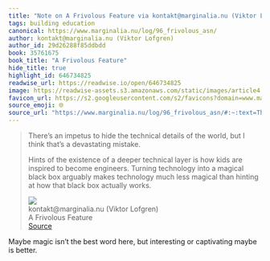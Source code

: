 ```yaml
---
title: "Note on A Frivolous Feature via kontakt@marginalia.nu (Viktor Lofgren)"
tags: building education
canonical: https://www.marginalia.nu/log/96_frivolous_asn/
author: kontakt@marginalia.nu (Viktor Lofgren)
author_id: 29d26288f85ddbdd
book: 35761675
book_title: "A Frivolous Feature"
hide_title: true
highlight_id: 646734825
readwise_url: https://readwise.io/open/646734825
image: https://readwise-assets.s3.amazonaws.com/static/images/article4.6bc1851654a0.png
favicon_url: https://s2.googleusercontent.com/s2/favicons?domain=www.marginalia.nu
source_emoji: 🌐
source_url: "https://www.marginalia.nu/log/96_frivolous_asn/#:~:text=There%E2%80%99s%20an%20impetus,box%20actually%20works."
---
```


> There’s an impetus to hide the technical details of the world, but I think that’s a devastating mistake.
> 
> Hints of the existence of a deeper technical layer is how kids are inspired to become engineers.
> Turning technology into a magical black box arguably makes technology much less magical than hinting at how that black box actually works.
> <div class="quoteback-footer"><div class="quoteback-avatar"><img class="mini-favicon" src="https://s2.googleusercontent.com/s2/favicons?domain=www.marginalia.nu"></div><div class="quoteback-metadata"><div class="metadata-inner"><span style="display:none">FROM:</span><div aria-label="kontakt@marginalia.nu (Viktor Lofgren)" class="quoteback-author"> kontakt@marginalia.nu (Viktor Lofgren)</div><div aria-label="A Frivolous Feature" class="quoteback-title"> A Frivolous Feature</div></div></div><div class="quoteback-backlink"><a target="_blank" aria-label="go to the full text of this quotation" rel="noopener" href="https://www.marginalia.nu/log/96_frivolous_asn/#:~:text=There%E2%80%99s%20an%20impetus,box%20actually%20works." class="quoteback-arrow"> Source</a></div></div>

Maybe magic isn’t the best word here, but interesting or captivating maybe is better.